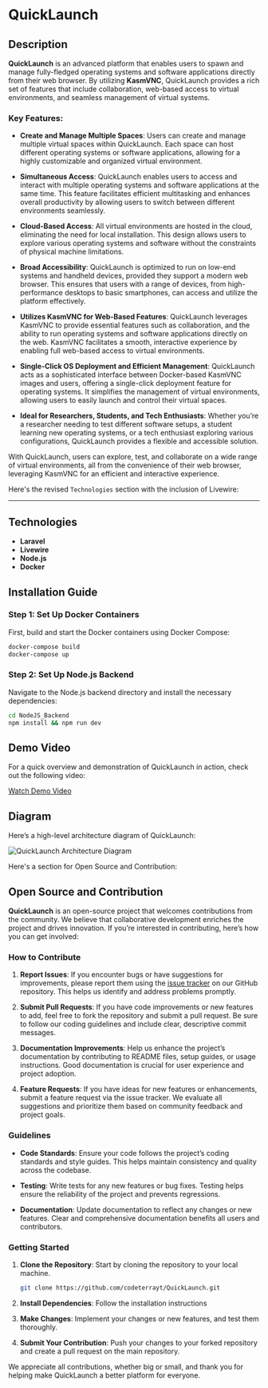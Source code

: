 # QuickLaunch

## Description

**QuickLaunch** is an advanced platform that enables users to spawn and manage fully-fledged operating systems and software applications directly from their web browser. By utilizing **KasmVNC**, QuickLaunch provides a rich set of features that include collaboration, web-based access to virtual environments, and seamless management of virtual systems.

### Key Features:

- **Create and Manage Multiple Spaces**: Users can create and manage multiple virtual spaces within QuickLaunch. Each space can host different operating systems or software applications, allowing for a highly customizable and organized virtual environment.

- **Simultaneous Access**: QuickLaunch enables users to access and interact with multiple operating systems and software applications at the same time. This feature facilitates efficient multitasking and enhances overall productivity by allowing users to switch between different environments seamlessly.

- **Cloud-Based Access**: All virtual environments are hosted in the cloud, eliminating the need for local installation. This design allows users to explore various operating systems and software without the constraints of physical machine limitations.

- **Broad Accessibility**: QuickLaunch is optimized to run on low-end systems and handheld devices, provided they support a modern web browser. This ensures that users with a range of devices, from high-performance desktops to basic smartphones, can access and utilize the platform effectively.

- **Utilizes KasmVNC for Web-Based Features**: QuickLaunch leverages KasmVNC to provide essential features such as collaboration, and the ability to run operating systems and software applications directly on the web. KasmVNC facilitates a smooth, interactive experience by enabling full web-based access to virtual environments.

- **Single-Click OS Deployment and Efficient Management**: QuickLaunch acts as a sophisticated interface between Docker-based KasmVNC images and users, offering a single-click deployment feature for operating systems. It simplifies the management of virtual environments, allowing users to easily launch and control their virtual spaces.

- **Ideal for Researchers, Students, and Tech Enthusiasts**: Whether you’re a researcher needing to test different software setups, a student learning new operating systems, or a tech enthusiast exploring various configurations, QuickLaunch provides a flexible and accessible solution.

With QuickLaunch, users can explore, test, and collaborate on a wide range of virtual environments, all from the convenience of their web browser, leveraging KasmVNC for an efficient and interactive experience.

Here's the revised `Technologies` section with the inclusion of Livewire:

---

## Technologies

- **Laravel**
- **Livewire**
- **Node.js**
- **Docker**

## Installation Guide

### Step 1: Set Up Docker Containers

First, build and start the Docker containers using Docker Compose:

```bash
docker-compose build
docker-compose up
```

### Step 2: Set Up Node.js Backend

Navigate to the Node.js backend directory and install the necessary dependencies:

```bash
cd NodeJS_Backend
npm install && npm run dev
```

## Demo Video

For a quick overview and demonstration of QuickLaunch in action, check out the following video:

[Watch Demo Video](#)  <!-- Replace # with the actual link to your demo video -->

## Diagram

Here’s a high-level architecture diagram of QuickLaunch:

![QuickLaunch Architecture Diagram](#)  <!-- Replace # with the actual link to your diagram -->

Here's a section for Open Source and Contribution:


## Open Source and Contribution

**QuickLaunch** is an open-source project that welcomes contributions from the community. We believe that collaborative development enriches the project and drives innovation. If you’re interested in contributing, here’s how you can get involved:

### How to Contribute

1. **Report Issues**: If you encounter bugs or have suggestions for improvements, please report them using the [issue tracker](#) on our GitHub repository. This helps us identify and address problems promptly.

2. **Submit Pull Requests**: If you have code improvements or new features to add, feel free to fork the repository and submit a pull request. Be sure to follow our coding guidelines and include clear, descriptive commit messages.

3. **Documentation Improvements**: Help us enhance the project’s documentation by contributing to README files, setup guides, or usage instructions. Good documentation is crucial for user experience and project adoption.

4. **Feature Requests**: If you have ideas for new features or enhancements, submit a feature request via the issue tracker. We evaluate all suggestions and prioritize them based on community feedback and project goals.

<!-- 5. **Join the Community**: Engage with other contributors and users by joining discussions on our [discussion forum](#) or [chat channel](#). Collaboration and sharing ideas can lead to valuable insights and improvements. -->

### Guidelines

- **Code Standards**: Ensure your code follows the project’s coding standards and style guides. This helps maintain consistency and quality across the codebase.

- **Testing**: Write tests for any new features or bug fixes. Testing helps ensure the reliability of the project and prevents regressions.

- **Documentation**: Update documentation to reflect any changes or new features. Clear and comprehensive documentation benefits all users and contributors.

### Getting Started

1. **Clone the Repository**: Start by cloning the repository to your local machine.

   ```bash
   git clone https://github.com/codeterrayt/QuickLaunch.git
   ```
2. **Install Dependencies**: Follow the installation instructions 
3. **Make Changes**: Implement your changes or new features, and test them thoroughly.
4. **Submit Your Contribution**: Push your changes to your forked repository and create a pull request on the main repository.

We appreciate all contributions, whether big or small, and thank you for helping make QuickLaunch a better platform for everyone.


